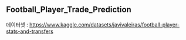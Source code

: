 ## Football_Player_Trade_Prediction

데이터셋 : https://www.kaggle.com/datasets/javivaleiras/football-player-stats-and-transfers
